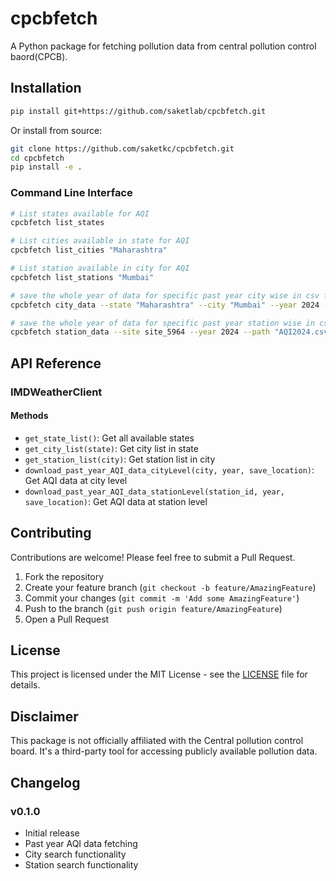 # cpcbfetch
A Python package for fetching pollution data from central pollution control baord(CPCB).


## Installation

```bash
pip install git+https://github.com/saketlab/cpcbfetch.git
```

Or install from source:

```bash
git clone https://github.com/saketkc/cpcbfetch.git
cd cpcbfetch
pip install -e .
```

### Command Line Interface

```bash
# List states available for AQI
cpcbfetch list_states
```

```bash
# List cities available in state for AQI
cpcbfetch list_cities "Maharashtra"
```

```bash
# List station available in city for AQI
cpcbfetch list_stations "Mumbai"
```

```bash
# save the whole year of data for specific past year city wise in csv file
cpcbfetch city_data --state "Maharashtra" --city "Mumbai" --year 2024 --path "AQI2024.csv"
```

```bash
# save the whole year of data for specific past year station wise in csv file
cpcbfetch station_data --site site_5964 --year 2024 --path "AQI2024.csv"
```

## API Reference

### IMDWeatherClient

#### Methods
- `get_state_list()`: Get all available states
- `get_city_list(state)`: Get city list in state
- `get_station_list(city)`: Get station list in city
- `download_past_year_AQI_data_cityLevel(city, year, save_location)`: Get AQI data at city level
- `download_past_year_AQI_data_stationLevel(station_id, year, save_location)`: Get AQI data at station level

## Contributing

Contributions are welcome! Please feel free to submit a Pull Request.

1. Fork the repository
2. Create your feature branch (`git checkout -b feature/AmazingFeature`)
3. Commit your changes (`git commit -m 'Add some AmazingFeature'`)
4. Push to the branch (`git push origin feature/AmazingFeature`)
5. Open a Pull Request

## License

This project is licensed under the MIT License - see the [LICENSE](LICENSE) file for details.

## Disclaimer

This package is not officially affiliated with the Central pollution control board. It's a third-party tool for accessing publicly available pollution data.

## Changelog

### v0.1.0
- Initial release
- Past year AQI data fetching
- City search functionality
- Station search functionality

